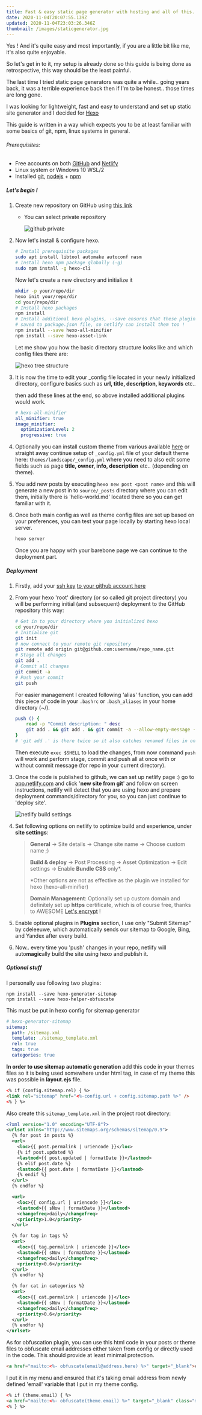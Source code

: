 ```yaml
---
title: Fast & easy static page generator with hosting and all of this.. for free ?
date: 2020-11-04T20:07:55.139Z
updated: 2020-11-04T23:03:26.346Z
thumbnail: /images/staticgenerator.jpg
---
```

Yes !
And it's quite easy and most importantly, if you are a little bit like me, it's also quite enjoyable.

So let's get in to it, my setup is already done so this guide is being done as retrospective, this way should be the least painful.

The last time I tried static page generators was quite a while.. going years back, it was a terrible experience back then if I'm to be honest.. those times are long gone.

I was looking for lightweight, fast and easy to understand and set up static site generator and I decided for [Hexo](https://hexo.io)

This guide is written in a way which expects you to be at least familiar with some basics of git, npm, linux systems in general.

###### Prerequisites:

* Free accounts on both [GitHub](https://github.com) and [Netlify](https://www.netlify.com)
* Linux system or Windows 10 WSL/2
* Installed [git](https://git-scm.com/book/en/v2/Getting-Started-Installing-Git), [nodejs](https://nodejs.org/en/download) + [npm](https://www.npmjs.com/get-npm)

##### Let's begin !

1. Create new repository on GitHub using [this link](https://github.com/new)

   * You can select private repository

     ![github private](/images/rftocwl0cz.jpg)
2. Now let's install & configure hexo.

   ```bash
   # Install prerequisite packages
   sudo apt install libtool automake autoconf nasm
   # Install hexo npm package globally (-g)
   sudo npm install -g hexo-cli
   ```

   Now let's create a new directory and initialize it

   ```bash
   mkdir -p your/repo/dir
   hexo init your/repo/dir
   cd your/repo/dir
   # Install hexo packages
   npm install
   # Install additional hexo plugins, --save ensures that these plugins are
   # saved to package.json file, so netlify can install them too !
   npm install --save hexo-all-minifier
   npm install --save hexo-asset-link
   ```

   Let me show you how the basic directory structure looks like and which config files there are:

   ![hexo tree structure](/images/bh87wgsqlm.jpg)
3. It is now the time to edit your _config file located in your newly initialized directory, configure basics such as **url, title, description, keywords** etc..

   then add these lines at the end, so above installed additional plugins would work.

   ```yaml
   # hexo-all-minifier
   all_minifier: true
   image_minifier:
     optimizationLevel: 2
     progressive: true
   ```
4. Optionally you can install custom theme from various available [here](https://hexo.io/themes) or straight away continue setup of `_config.yml` file of your default theme here: `themes/landscape/_config.yml` where you need to also edit some fields such as page **title, owner, info, description** etc.. (depending on theme).
5. You add new posts by executing `hexo new post <post name>` and this will generate a new post in to `source/_posts` directory where you can edit them, initially there is 'hello-world.md' located there so you can get familiar with it.
7. Once both main config as well as theme config files are set up based on your preferences, you can test your page locally by starting hexo local server.

   ```bash
   hexo server
   ```

   Once you are happy with your barebone page we can continue to the deployment part.

##### Deployment

1. Firstly, add your [ssh key](https://www.ssh.com/ssh/keygen) [to your github account here](https://github.com/settings/keys)
2. From your hexo 'root' directory (or so called git project directory) you will be performing initial (and subsequent) deployment to the GitHub repository this way:

   ```bash
   # Get in to your directory where you initialized hexo
   cd your/repo/dir
   # Initialize git
   git init
   # now connect to your remote git repository
   git remote add origin git@github.com:username/repo_name.git
   # Stage all changes
   git add .
   # Commit all changes
   git commit -a
   # Push your commit
   git push
   ```

   For easier management I created following 'alias' function, you can add this piece of code in your `.bashrc` or `.bash_aliases` in your home directory (~/).

   ```bash
   push () {
       read -p "Commit description: " desc
       git add . && git add . && git commit -a --allow-empty-message -m "$desc" && git push
   }
   # 'git add .' is there twice so it also catches renamed files in one commit
   ```

   Then execute `exec $SHELL` to load the changes, from now command `push` will work and perform stage, commit and push all at once with or without commit message (for repo in your current directory).
3. Once the code is published to github, we can set up netlify page :) go to [app.netlify.com](https://app.netlify.com) and click '**new site from git**' and follow on screen instructions, netlify will detect that you are using hexo and prepare deployment commands/directory for you, so you can just continue to 'deploy site'.

   ![netlify build settings](/images/iqmylptbnl.jpg)
4. Set following options on netlify to optimize build and experience, under **site settings**:

   > **General** -> Site details -> Change site name -> Choose custom name ;)
   >
   > **Build & deploy** -> Post Processing -> Asset Optimization -> Edit settings -> Enable **Bundle CSS** only*.
   >
   > \*Other options are not as effective as the plugin we installed for hexo (hexo-all-minifier)
   >
   > **Domain Management**: Optionally set up custom domain and definitely set up **https** certificate, which is of course free, thanks to AWESOME [Let's encrypt](https://letsencrypt.org) !
5. Enable optional plugins in **Plugins** section, I use only "Submit Sitemap"  by cdeleeuwe, which automatically sends our sitemap to Google, Bing, and Yandex after every build.
6. Now.. every time you 'push' changes in your repo, netlify will auto**magic**ally build the site using hexo and publish it.

##### Optional stuff

I personally use following two plugins:

```
npm install --save hexo-generator-sitemap
npm install --save hexo-helper-obfuscate
```
This must be put in hexo config for sitemap generator
   ```yaml
   # hexo-generator-sitemap
   sitemap:
     path: /sitemap.xml
     template: ./sitemap_template.xml
     rel: true
     tags: true
     categories: true
   ```

**In order to use sitemap automatic generation** add this code in your themes files so it is being used somewhere under <head> html tag, in case of my theme this was possible in **layout.ejs** file.

   ```html
   <% if (config.sitemap.rel) { %>
   <link rel="sitemap" href="<%-config.url + config.sitemap.path %>" />
   <% } %>
   ```

Also create this `sitemap_template.xml` in the project root directory:

   ```xml
   <?xml version="1.0" encoding="UTF-8"?>
   <urlset xmlns="http://www.sitemaps.org/schemas/sitemap/0.9">
     {% for post in posts %}
     <url>
       <loc>{{ post.permalink | uriencode }}</loc>
       {% if post.updated %}
       <lastmod>{{ post.updated | formatDate }}</lastmod>
       {% elif post.date %}
       <lastmod>{{ post.date | formatDate }}</lastmod>
       {% endif %}
     </url>
     {% endfor %}

     <url>
       <loc>{{ config.url | uriencode }}</loc>
       <lastmod>{{ sNow | formatDate }}</lastmod>
       <changefreq>daily</changefreq>
       <priority>1.0</priority>
     </url>

     {% for tag in tags %}
     <url>
       <loc>{{ tag.permalink | uriencode }}</loc>
       <lastmod>{{ sNow | formatDate }}</lastmod>
       <changefreq>daily</changefreq>
       <priority>0.6</priority>
     </url>
     {% endfor %}

     {% for cat in categories %}
     <url>
       <loc>{{ cat.permalink | uriencode }}</loc>
       <lastmod>{{ sNow | formatDate }}</lastmod>
       <changefreq>daily</changefreq>
       <priority>0.6</priority>
     </url>
     {% endfor %}
   </urlset>
   ```
As for obfuscation plugin, you can use this html code in your posts or theme files to obfuscate email addresses either taken from config or directly used in the code.
This should provide at least minimal protection.

   ```html
   <a href="mailto:<%- obfuscate(email@address.here) %>" target="_blank">email me</a>
   ```
I put it in my menu and ensured that it's taking email address from newly defined 'email' variable that I put in my theme config.
   ```html
   <% if (theme.email) { %>
   <a href="mailto:<%- obfuscate(theme.email) %>" target="_blank" class="ml">email</a>
   <% } %>
   ```
